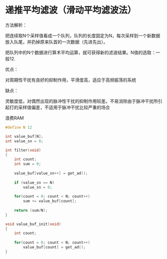# 递推平均滤波（滑动平均滤波法）

方法解析：

把连续取N个采样值看成一个队列，队列的长度固定为N，每次采样到一个新数据放入队尾，并扔掉原来队首的一次数据（先进先出）。

把队列中的N个数据进行算术平均运算，就可获得新的滤波结果。N值的选取：一般12.

 

优点：

对周期性干扰有良好的抑制作用，平滑度高，适应于高频振荡的系统



缺点：

灵敏度低，对偶然出现的脉冲性干扰的抑制作用较差。不易消除由于脉冲干扰所引起打的采样值偏差，不适用于脉冲干扰比较严重的场合

浪费RAM

```c
#define N 12

int value_buf[N];
int value_sn = 0;

int filter(void) 
{  
    int count;
    int sum = 0;
    
    value_buf[value_sn++] = get_ad();
    
    if (value_sn == N)
        value_sn = 0;
    
    for(count = 0; count < N; count++)
        sum += value_buf[count];
    
    return (sum/N);
}

void value_buf_init(void)
{
    int count;
    
    for(count = 0; count < N; count++)
        value_buf[count] = get_ad();
}
```

